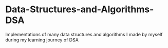 # Data-Structures-and-Algorithms-DSA
Implementations of many data structures and algorithms I made by myself 
during my learning journey of DSA
